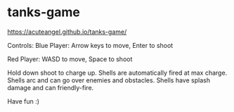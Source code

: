 # tanks-game

https://acuteangel.github.io/tanks-game/

Controls:
Blue Player: Arrow keys to move, Enter to shoot

Red Player: WASD to move, Space to shoot

Hold down shoot to charge up. Shells are automatically fired at max charge. Shells arc and can go over enemies and obstacles. Shells have splash damage and can friendly-fire.

Have fun :)
